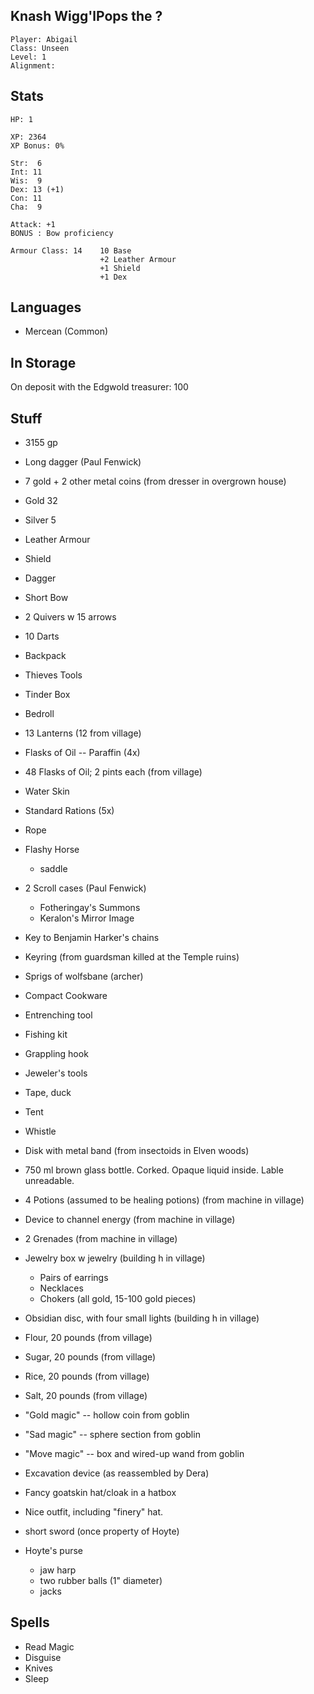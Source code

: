 
## Knash Wigg'lPops the ?

    Player: Abigail
    Class: Unseen
    Level: 1
    Alignment: 

## Stats

    HP: 1

    XP: 2364
    XP Bonus: 0%

    Str:  6
    Int: 11
    Wis:  9
    Dex: 13 (+1)
    Con: 11
    Cha:  9

    Attack: +1
    BONUS : Bow proficiency

    Armour Class: 14    10 Base
                        +2 Leather Armour
                        +1 Shield
                        +1 Dex

## Languages

- Mercean (Common)

## In Storage

On deposit with the Edgwold treasurer: 100


## Stuff

* 3155 gp
* Long dagger (Paul Fenwick)

* 7 gold + 2 other metal coins (from dresser in overgrown house)
* Gold 32
* Silver 5
* Leather Armour
* Shield
* Dagger
* Short Bow
* 2 Quivers w 15 arrows
* 10 Darts
* Backpack
* Thieves Tools
* Tinder Box
* Bedroll
* 13 Lanterns (12 from village)
* Flasks of Oil -- Paraffin (4x)
* 48 Flasks of Oil; 2 pints each (from village)
* Water Skin
* Standard Rations (5x)
* Rope
* Flashy Horse
  * saddle
* 2 Scroll cases (Paul Fenwick)
  * Fotheringay's Summons
  * Keralon's Mirror Image
* Key to Benjamin Harker's chains
* Keyring (from guardsman killed at the Temple ruins)
* Sprigs of wolfsbane (archer)
* Compact Cookware
* Entrenching tool
* Fishing kit
* Grappling hook
* Jeweler's tools
* Tape, duck
* Tent
* Whistle
* Disk with metal band (from insectoids in Elven woods)
* 750 ml brown glass bottle. Corked. Opaque liquid inside. Lable unreadable.
* 4 Potions (assumed to be healing potions) (from machine in village)
* Device to channel energy (from machine in village)
* 2 Grenades (from machine in village)
* Jewelry box w jewelry (building h in village)
   + Pairs of earrings
   + Necklaces 
   + Chokers    (all gold, 15-100 gold pieces)
* Obsidian disc, with four small lights (building h in village)
* Flour, 20 pounds (from village)
* Sugar, 20 pounds (from village)
* Rice, 20 pounds (from village)
* Salt, 20 pounds (from village)

* "Gold magic" -- hollow coin from goblin
* "Sad magic" -- sphere section from goblin
* "Move magic" -- box and wired-up wand from goblin
* Excavation device (as reassembled by Dera)

* Fancy goatskin hat/cloak in a hatbox
* Nice outfit, including "finery" hat.
* short sword (once property of Hoyte)
* Hoyte's purse
  * jaw harp
  * two rubber balls (1" diameter)
  * jacks

## Spells

* Read Magic
* Disguise
* Knives
* Sleep

